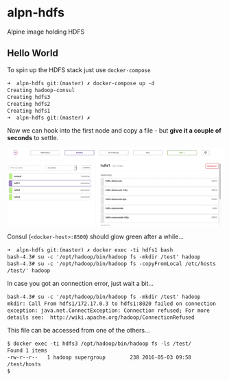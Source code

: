 # alpn-hdfs

Alpine image holding HDFS

## Hello World

To spin up the HDFS stack just use `docker-compose`

```
➜  alpn-hdfs git:(master) ✗ docker-compose up -d
Creating hadoop-consul
Creating hdfs3
Creating hdfs2
Creating hdfs1
➜  alpn-hdfs git:(master) ✗
```

Now we can hook into the first node and copy a file - but **give it a couple of seconds** to settle.

![](./pics/consul_hdfs.png)

Consul (`<docker-host>:8500`) should glow green after a while...

```
➜  alpn-hdfs git:(master) ✗ docker exec -ti hdfs1 bash
bash-4.3# su -c '/opt/hadoop/bin/hadoop fs -mkdir /test' hadoop
bash-4.3# su -c '/opt/hadoop/bin/hadoop fs -copyFromLocal /etc/hosts /test/' hadoop
```

In case you got an connection error, just wait a bit...

```
bash-4.3# su -c '/opt/hadoop/bin/hadoop fs -mkdir /test' hadoop
mkdir: Call From hdfs1/172.17.0.3 to hdfs1:8020 failed on connection exception: java.net.ConnectException: Connection refused; For more details see:  http://wiki.apache.org/hadoop/ConnectionRefused
```

This file can be accessed from one of the others...

```
$ docker exec -ti hdfs3 /opt/hadoop/bin/hadoop fs -ls /test/
Found 1 items
-rw-r--r--   1 hadoop supergroup        238 2016-05-03 09:58 /test/hosts
$
```
